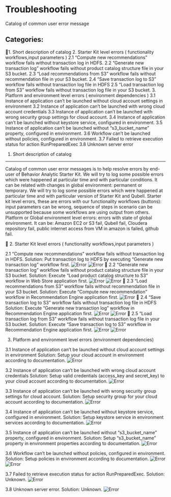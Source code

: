 Troubleshooting
===============
Catalog of common user error message

Categories:
-----------
1. Short description of catalog
2. Starter Kit level errors ( functionality workflows,input parameters )
2.1 “Compute new recommendations” workflow fails without transaction log in HDFS.
2.2 “Generate new transaction log” workflow fails without product catalog structure file in your S3 bucket.
2.3 “Load recommendations from S3” workflow fails without recommendation file in your S3 bucket.
2.4 “Save transaction log to S3” workflow fails without transaction log file in HDFS
2.5 “Load transaction log from S3” workflow fails without transaction log file in your S3 bucket.
3. Platform and environment level errors ( environment dependencies )
3.1 Instance of application can’t be launched without cloud account settings in environment
3.2 Instance of application can’t be launched with wrong cloud account credentials
3.3 Instance of application can’t be launched with wrong security group settings for cloud account.
3.4 Instance of application can’t be launched without keystore service, configured in environment.
3.5 Instance of application can’t be launched without “s3_bucket_name” property, configured in environment.
3.6 Workflow can’t be launched without policies, configured in environment.
3.7 Failed to retrieve execution status for action RunPreparedExec
3.8 Unknown server error


1. Short description of catalog
-------------------------------
Catalog of common user error messages is to help resolve errors by end-user of Behavior Analytic Starter Kit. We will try to log some possible errors which were happened at particular time and with particular conditions. It can be related with changes in global environment: permanent or temporary. We will try to log some possible errors which were happened at particular time and with particular version of Starter Kit and Qubell.
Starter kit level errors, these are errors with our functionality workflows (buttons): input parameters can be wrong, sequence of steps in scenario can be unsupported  because some workflows are using output from others. Platform or Global environment level errors: errors with state of global environment. It can be: Amazon EC2 or S3 fail, Qubell fail, Cloudera repository fail, public internet access from VM in amazon is failed, github fail. 


2. Starter Kit level errors ( functionality workflows,input parameters )

2.1 “Compute new recommendations” workflow fails without transaction log in HDFS.
Solution: Put transaction log to HDFS by executing “Generate new transaction log” workflow first.
![Error](/Images/2.1a.png)
![Error](/Images/2.1b.png)

 2.2 “Generate new transaction log” workflow fails without product catalog structure file in your S3 bucket.
Solution: Execute “Load product catalog structure to S3” workflow in Web Store application first.
![Error](/Images/2.2a.png)
![Error](/Images/2.2b.png)

2.3 “Load recommendations from S3” workflow fails without recommendation file in your S3 bucket.
Solution: Execute “Compute new recommendation” workflow in Recommendation Engine application first.
![Error](/Images/2.3.png)

2.4 “Save transaction log to S3” workflow fails without transaction log file in HDFS
Solution: Execute “Generate new transaction log” workflow in Recommendation Engine application first.
![Error](/Images/2.4a.png)
![Error](/Images/2.4b.png)

2.5 “Load transaction log from S3” workflow fails without transaction log file in your S3 bucket.
Solution: Execute “Save transaction log to S3” workflow in Recommendation Engine application first.
![Error](/Images/2.5a.png)
![Error](/Images/2.5b.png)

3. Platform and environment level errors (environment dependencies)

3.1 Instance of application can’t be launched without cloud account settings in environment
Solution: Setup your cloud account in environment according to documentation. 
![Error](/Images/3.1.png)

3.2 Instance of application can’t be launched with wrong cloud account credentials
Solution: Setup valid credentials (access_key and secret_key) to your cloud account according to documentation.
![Error](/Images/3.2.png)

3.3 Instance of application can’t be launched with wrong security group settings for cloud account.
Solution: Setup security group for your cloud account according to documentation.
![Error](/Images/3.3.png)

3.4 Instance of application can’t be launched without keystore service, configured in environment.
Solution: Setup keystore service in environment services  according to documentation.
![Error](/Images/3.4.png)

3.5 Instance of application can’t be launched without “s3_bucket_name” property, configured in environment.
Solution: Setup “s3_bucket_name” property in environment properties according to documentation.
![Error](/Images/3.5.png)


3.6 Workflow can’t be launched without policies, configured in environment.
Solution: Setup policies in environment  according to documentation.
![Error](/Images/3.6a.png)
![Error](/Images/3.6b.png)

3.7 Failed to retrieve execution status for action RunPreparedExec.
Solution: Unknown.
![Error](/Images/3.7.png)

3.8 Unknown server error.
Solution: Unknown.
![Error](/Images/3.8.png)





